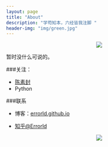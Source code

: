 ```yaml
---
layout: page
title: "About"
description: "学苟知本，六经皆我注脚 "
header-img: "img/green.jpg"
---
```



<center>
    <p><img src="http://7xlfkx.com1.z0.glb.clouddn.com/white2.jpg" align="center"></p>
</center>

暂时没什么可说的。

###关注：


- [陈素封](http://cnfeat.com)
- Python









###联系

- 博客：[errorld.github.io](http://errorld.github.io)

- [知乎@Errorld](http://www.zhihu.com/people/Wroworld)



<center>
    <p><img src="http://i173.photobucket.com/albums/w63/cnfeat/2015-08-29-2_zpsqj7po8eo.png" align="center"></p>
</center>






